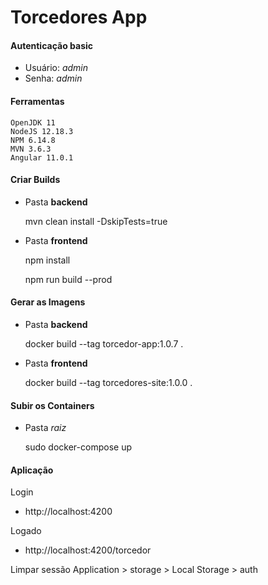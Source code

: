 # Torcedores App
#### Autenticação basic
* Usuário: *admin*
* Senha: *admin*

#### Ferramentas
    OpenJDK 11
    NodeJS 12.18.3
    NPM 6.14.8
    MVN 3.6.3
    Angular 11.0.1

#### Criar Builds
* Pasta **backend**

    mvn clean install -DskipTests=true 

* Pasta **frontend**

    npm install

    npm run build --prod

#### Gerar as Imagens

* Pasta **backend**

    docker build --tag torcedor-app:1.0.7 .

* Pasta **frontend**

    docker build --tag torcedores-site:1.0.0 .

#### Subir os Containers

* Pasta *raiz*

    sudo docker-compose up

#### Aplicação

Login
* http://localhost:4200

Logado
* http://localhost:4200/torcedor

Limpar sessão
Application > storage > Local Storage > auth
